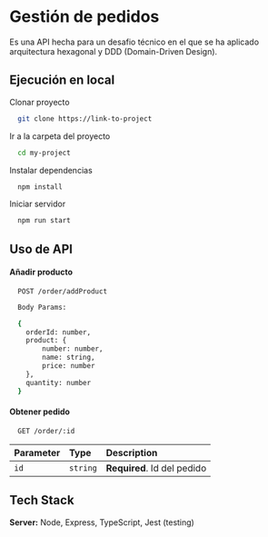 
# Gestión de pedidos

Es una API hecha para un desafio técnico en el que se ha aplicado
arquitectura hexagonal y DDD (Domain-Driven Design).






## Ejecución en local

Clonar proyecto

```bash
  git clone https://link-to-project
```

Ir a la carpeta del proyecto

```bash
  cd my-project
```

Instalar dependencias

```bash
  npm install
```

Iniciar servidor

```bash
  npm run start
```


## Uso de API

#### Añadir producto

```http
  POST /order/addProduct
```

```bash
  Body Params: 

  {
    orderId: number,
    product: {
        number: number,
        name: string,
        price: number
    },
    quantity: number
  }
```

#### Obtener pedido

```http
  GET /order/:id
```

| Parameter | Type     | Description                       |
| :-------- | :------- | :-------------------------------- |
| `id`      | `string` | **Required**. Id del pedido       |


## Tech Stack

**Server:** Node, Express, TypeScript, Jest (testing)
